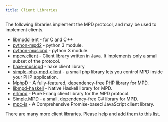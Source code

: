 ```yaml
---
title: Client Libraries
---
```


The following libraries implement the MPD protocol, and may be used to
implement clients.

- [libmpdclient](libmpdclient/) - for C and C++
- [python-mpd2](python-mpd2/) - python 3 module.
- [python-musicpd](python-musicpd) - python 3 module.
- [mpcw.client](https://github.com/20centaurifux/mpcw.client) -  Client library written in Java. It implements only a small subset of the protocol.
- [haxe-musicpd](haxe-musicpd) - haxe client library
- [simple-php-mpd-client](https://packagist.org/packages/kolbasyatin/php-mpd-client) - a small php library lets you control MPD inside your PHP application.
- [MphpD](https://mphpd.org/) - A fully-featured, dependency-free PHP library for MPD.
- [libmpd-haskell](https://hackage.haskell.org/package/libmpd) - Native Haskell library for MPD.
- [erlmpd](https://masysma.net/32/erlmpd.xhtml) - Pure Erlang client library for the MPD protocol.
- [Simple.MPD](https://github.com/RafaelEstevamReis/SimpleMPD) - a small, dependency-free C# library for MPD.
- [mpc-js](https://github.com/hbenl/mpc-js) - A Comprehensive Promise-based JavaScript client library.

There are many more client libraries.  Please help and
[add them to this list](https://github.com/MusicPlayerDaemon/website/blob/master/content/libs/index.md).
